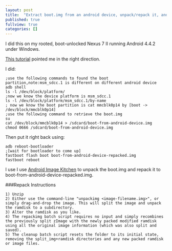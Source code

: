 ```yaml
---
layout: post
title:  "Extract boot.img from an android device, unpack/repack it, and write it back to the android device."
published: true
fullview: true
categories: []
---
```


I did this on my rooted, boot-unlocked Nexus 7 II running Android 4.4.2 under Windows.

[This tutorial](http://android-dls.com/wiki/index.php?title=HOWTO:_Unpack%2C_Edit%2C_and_Re-Pack_Boot_Images "HOWTO: Unpack, Edit, and Re-Pack Boot Images") pointed me in the right direction.

I did:

```
;use the following commands to found the boot partition,note:msm_sdcc.1 is different on different android device
adb shell
ls -l /dev/block/platform/
;now we know the device platform is msm_sdcc.1
ls -l /dev/block/platform/msm_sdcc.1/by-name
; now we know the boot partition is cat mmcblk0p14 by [boot -> /dev/block/mmcblk0p14]
;use the following command to retrieve the boot.img
su
cat /dev/block/mmcblk0p14 > /sdcard/boot-from-android-device.img
chmod 0666 /sdcard/boot-from-android-device.img
```

Then put it right back using:

```
adb reboot-bootloader
;[wait for bootloader to come up]
fastboot flash boot boot-from-android-device-repacked.img
fastboot reboot
```

I use 
I use [Android Image Kitchen](http://forum.xda-developers.com/showthread.php?t=2073775 "Android Image Kitchen -- Unpack/Repack Kernel+Recovery Images, and Edit the ramdisk.") to unpack the boot.img and repack it to boot-from-android-device-repacked.img.

###Repack Instructions

```
1) Unzip
2) Either use the command-line "unpackimg <image-filename.img>", or simply drag-and-drop the image. This will split the image and unpack the ramdisk to a subdirectory.
3) Alter the ramdisk as you like.
4) The repackimg batch script requires no input and simply recombines the previously split zImage with the newly packed modified ramdisk using all the original image information (which was also split and saved).
5) The cleanup batch script resets the folder to its initial state, removing the split_img+ramdisk directories and any new packed ramdisk or image files.
```
